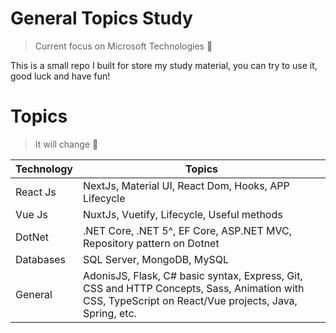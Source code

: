 # General Topics Study
> Current focus on Microsoft Technologies 📣

This is a small repo I built for store my study material, you can try to use it, good luck and have fun!

# Topics

> It will change 🚨
<table>
	<thead>
		<tr>
			<th>Technology</th>
			<th>Topics</th>
		</tr>
	</thead>
	<tbody>
		<tr>
			<td>React Js</td>
			<td>NextJs, Material UI, React Dom, Hooks, APP Lifecycle</td>
		</tr>
		<tr>
			<td>Vue Js</td>
			<td>NuxtJs, Vuetify, Lifecycle, Useful methods</td>
		</tr>
		<tr>
			<td>DotNet</td>
			<td>.NET Core, .NET 5^, EF Core, ASP.NET MVC, Repository pattern on Dotnet</td>
		</tr>
		<tr>
			<td>Databases</td>
			<td>SQL Server, MongoDB, MySQL</td>
		</tr>
		<tr>
			<td>General</td>
			<td>AdonisJS, Flask, C# basic syntax, Express,  Git, CSS and HTTP Concepts, Sass, Animation with CSS, TypeScript on React/Vue projects, Java, Spring, etc.</td>
		</tr>
	</tbody>
</table>
